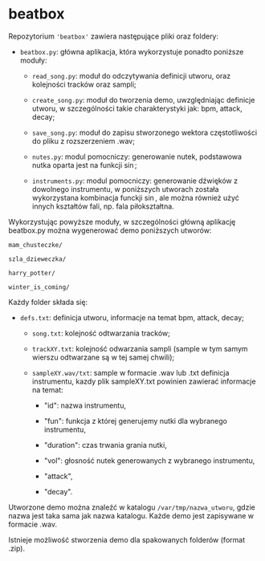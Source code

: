 # beatbox

Repozytorium `'beatbox'` zawiera następujące pliki oraz foldery:

* `beatbox.py`: główna aplikacja, która wykorzystuje ponadto poniższe moduły:

	* `read_song.py`: moduł do odczytywania definicji utworu, oraz kolejności tracków oraz sampli;

	* `create_song.py`: moduł do tworzenia demo, uwzględniając definicje utworu, w szczególności takie charakterystyki jak: bpm, attack, decay;

	* `save_song.py`: moduł do zapisu stworzonego wektora częstotliwości do pliku z rozszerzeniem .wav;

	* `nutes.py`: modul pomocniczy: generowanie nutek, podstawowa nutka oparta jest na funkcji $\sin$;

	* `instruments.py`: modul pomocniczy: generowanie dźwięków z dowolnego instrumentu, w poniższych utworach została wykorzystana kombinacja funckji $\sin$, ale można również użyć innych kształtów fali, np. fala piłokształtna.


Wykorzystując powyższe moduły, w szczególności główną aplikację beatbox.py
można wygenerować demo poniższych utworów:

  `mam_chusteczke/`

  `szla_dzieweczka/`

  `harry_potter/`

  `winter_is_coming/`


Każdy folder składa się:

  * `defs.txt`: definicja utworu, informacje na temat bpm, attack, decay;

	* `song.txt`: kolejność odtwarzania tracków;

	* `trackXY.txt`: kolejność odwarzania sampli (sample w tym samym wierszu odtwarzane są w tej samej chwili);

	* `sampleXY.wav/txt`: sample w formacie .wav lub .txt 
	  definicja instrumentu, kazdy plik sampleXY.txt powinien zawierać informacje na temat: 
	  
	    * "id": nazwa instrumentu, 
	  
	    * "fun": funkcja z której generujemy nutki dla wybranego instrumentu, 
	  
	    * "duration": czas trwania grania nutki, 
	  
	    * "vol": głosność nutek generowanych z wybranego instrumentu, 
	  
	    * "attack", 
	  
	    * "decay".


Utworzone demo można znaleźć w katalogu `/var/tmp/nazwa_utworu`, gdzie nazwa jest taka sama jak nazwa katalogu. Każde demo jest zapisywane w formacie .wav.

Istnieje możliwość stworzenia demo dla spakowanych folderów (format .zip).
